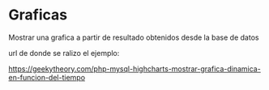 # Graficas
Mostrar una grafica a partir de resultado obtenidos desde la base de datos

url de donde se ralizo el ejemplo:

https://geekytheory.com/php-mysql-highcharts-mostrar-grafica-dinamica-en-funcion-del-tiempo
